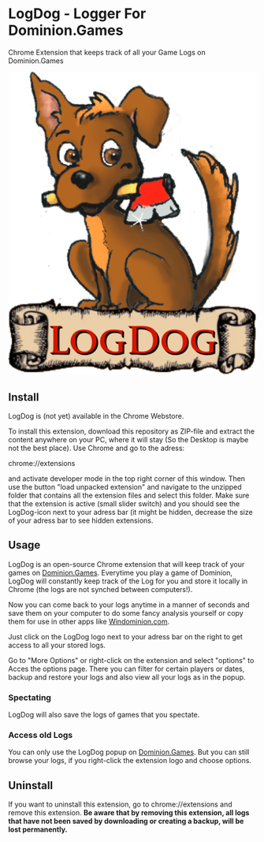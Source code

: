 # LogDog - Logger For Dominion.Games

Chrome Extension that keeps track of all your Game Logs on Dominion.Games

![LogDog-Logo](images/LogDog.png)

## Install

LogDog is (not yet) available in the Chrome Webstore. 

To install this extension, download this repository as ZIP-file and extract the content anywhere on your PC, where it will stay (So the Desktop is maybe not the best place). Use Chrome and go to the adress:

chrome://extensions

and activate developer mode in the top right corner of this window. Then use the button "load unpacked extension" and navigate to the unzipped folder that contains all the extension files and select this folder. Make sure that the extension is active (small slider switch) and you should see the LogDog-icon next to your adress bar (it might be hidden, decrease the size of your adress bar to see hidden extensions.

## Usage

LogDog is an open-source Chrome extension that will keep track of your games on [Dominion.Games](https://dominion.games/). Everytime you play a game of Dominion, LogDog will constantly keep track of the Log for you and store it locally in Chrome (the logs are not synched between computers!).

Now you can come back to your logs anytime in a manner of seconds and save them on your computer to do some fancy analysis yourself or copy them for use in other apps like [Windominion.com](https://windominion.com).

Just click on the LogDog logo next to your adress bar on the right to get access to all your stored logs. 

Go to "More Options" or right-click on the extension and select "options" to Acces the options page. There you can filter for certain players or dates, backup and restore your logs and also view all your logs as in the popup.

### Spectating

LogDog will also save the logs of games that you spectate. 

### Access old Logs

You can only use the LogDog popup on [Dominion.Games](https://dominion.games/). But you can still browse your logs, if you right-click the extension logo and choose options.

## Uninstall

If you want to uninstall this extension, go to chrome://extensions and remove this extension. **Be aware that by removing this extension, all logs that have not been saved by downloading or creating a backup, will be lost permanently.**